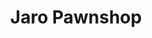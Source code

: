 ---
title: "Jaro Pawnshop"
url: /imus/jaro-pawnshop-jacoba-tirona-paterno-boulevard/
shop: pawnbroker
---